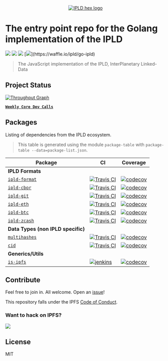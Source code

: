 <div align="center">
  <a href="https://ipld.io"><img src="https://ipld.io/img/ipld-logo.png" alt="IPLD hex logo" /></a>
</div>

# The entry point repo for the Golang implementation of the IPLD

[![](https://img.shields.io/badge/made%20by-Protocol%20Labs-blue.svg?style=flat-square)](http://protocol.ai)
[![](https://img.shields.io/badge/project-ipld-blue.svg?style=flat-square)](http://ipld.io/)
[![](https://img.shields.io/badge/freenode-%23ipfs-blue.svg?style=flat-square)](http://webchat.freenode.net/?channels=%23ipfs)
[![](https://img.shields.io/badge/pm-waffle-blue.svg?style=flat-square")](https://waffle.io/ipld/go-ipld)

> The JavaScript implementation of the IPLD, InterPlanetary Linked-Data

## Project Status

[![Throughput Graph](https://graphs.waffle.io/ipld/go-ipld/throughput.svg)](https://waffle.io/ipld/go-ipld/metrics/throughput)

[**`Weekly Core Dev Calls`**](https://github.com/ipfs/pm/issues/674)

## Packages

Listing of dependencies from the IPLD ecosystem.

> This table is generated using the module `package-table` with `package-table --data=package-list.json`.

| Package | CI | Coverage |
| ---------|---------|--------- |
| **IPLD Formats** |
| [`ipld-format`](//github.com/ipfs/go-ipld-format) | [![Travis CI](https://travis-ci.org/ipfs/go-ipld-format.svg?branch=master)](https://travis-ci.org/ipfs/go-ipld-format) | [![codecov](https://codecov.io/gh/ipfs/go-ipld-format/branch/master/graph/badge.svg)](https://codecov.io/gh/ipfs/go-ipld-format) |
| [`ipld-cbor`](//github.com/ipfs/go-ipld-cbor) | [![Travis CI](https://travis-ci.org/ipfs/go-ipld-cbor.svg?branch=master)](https://travis-ci.org/ipfs/go-ipld-cbor) | [![codecov](https://codecov.io/gh/ipfs/go-ipld-cbor/branch/master/graph/badge.svg)](https://codecov.io/gh/ipfs/go-ipld-cbor) |
| [`ipld-git`](//github.com/ipfs/go-ipld-git) | [![Travis CI](https://travis-ci.org/ipfs/go-ipld-git.svg?branch=master)](https://travis-ci.org/ipfs/go-ipld-git) | [![codecov](https://codecov.io/gh/ipfs/go-ipld-git/branch/master/graph/badge.svg)](https://codecov.io/gh/ipfs/go-ipld-git) |
| [`ipld-eth`](//github.com/ipfs/go-ipld-eth) | [![Travis CI](https://travis-ci.org/ipfs/go-ipld-eth.svg?branch=master)](https://travis-ci.org/ipfs/go-ipld-eth) | [![codecov](https://codecov.io/gh/ipfs/go-ipld-eth/branch/master/graph/badge.svg)](https://codecov.io/gh/ipfs/go-ipld-eth) |
| [`ipld-btc`](//github.com/ipfs/go-ipld-btc) | [![Travis CI](https://travis-ci.org/ipfs/go-ipld-btc.svg?branch=master)](https://travis-ci.org/ipfs/go-ipld-btc) | [![codecov](https://codecov.io/gh/ipfs/go-ipld-btc/branch/master/graph/badge.svg)](https://codecov.io/gh/ipfs/go-ipld-btc) |
| [`ipld-zcash`](//github.com/ipfs/go-ipld-zcash) | [![Travis CI](https://travis-ci.org/ipfs/go-ipld-zcash.svg?branch=master)](https://travis-ci.org/ipfs/go-ipld-zcash) | [![codecov](https://codecov.io/gh/ipfs/go-ipld-zcash/branch/master/graph/badge.svg)](https://codecov.io/gh/ipfs/go-ipld-zcash) |
| **Data Types (non IPLD specific)** |
| [`multihashes`](//github.com/multiformats/go-multihash) | [![Travis CI](https://travis-ci.org/multiformats/go-multihash.svg?branch=master)](https://travis-ci.org/multiformats/go-multihash) | [![codecov](https://codecov.io/gh/multiformats/go-multihash/branch/master/graph/badge.svg)](https://codecov.io/gh/multiformats/go-multihash) |
| [`cid`](//github.com/ipfs/go-cid) | [![Travis CI](https://travis-ci.org/ipfs/go-cid.svg?branch=master)](https://travis-ci.org/ipfs/go-cid) | [![codecov](https://codecov.io/gh/ipfs/go-cid/branch/master/graph/badge.svg)](https://codecov.io/gh/ipfs/go-cid) |
| **Generics/Utils** |
| [`is-ipfs`](//github.com/ipfs/is-ipfs) | [![jenkins](https://ci.ipfs.team/buildStatus/icon?job=ipfs/is-ipfs/master)](https://ci.ipfs.team/job/ipfs/job/is-ipfs/job/master/) | [![codecov](https://codecov.io/gh/ipfs/is-ipfs/branch/master/graph/badge.svg)](https://codecov.io/gh/ipfs/is-ipfs) |


## Contribute

Feel free to join in. All welcome. Open an [issue](https://github.com/ipld/go-ipld/issues)!

This repository falls under the IPFS [Code of Conduct](https://github.com/ipfs/community/blob/master/code-of-conduct.md).

### Want to hack on IPFS?

[![](https://cdn.rawgit.com/jbenet/contribute-ipfs-gif/master/img/contribute.gif)](https://github.com/ipfs/community/blob/master/contributing.md)

## License

MIT
